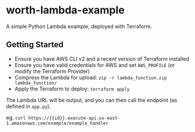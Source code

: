 # worth-lambda-example

A simple Python Lambda example, deployed with Terraform. 

## Getting Started 

- Ensure you have AWS CLI v2 and a recent version of Terraform installed 
- Ensure you have valid credentials for AWS and set `AWS_PROFILE` (or modify the Terraform Provider)
- Compress the Lambda for upload: `zip -r lambda_function.zip lambda_function/`
- Apply the Terraform to deploy: `terraform apply` 

The Lambda URL will be output, and you can then call the endpoint (as defined in `app.py`). 

eg. `curl https://{{id}}.execute-api.us-east-1.amazonaws.com/example/example_handler`